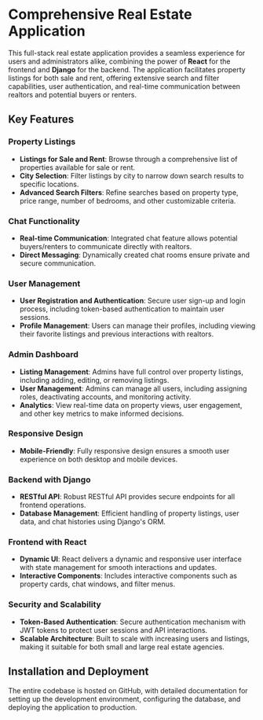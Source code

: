 # Comprehensive Real Estate Application

This full-stack real estate application provides a seamless experience for users and administrators alike, combining the power of **React** for the frontend and **Django** for the backend. The application facilitates property listings for both sale and rent, offering extensive search and filter capabilities, user authentication, and real-time communication between realtors and potential buyers or renters.

## Key Features

### Property Listings
- **Listings for Sale and Rent**: Browse through a comprehensive list of properties available for sale or rent.
- **City Selection**: Filter listings by city to narrow down search results to specific locations.
- **Advanced Search Filters**: Refine searches based on property type, price range, number of bedrooms, and other customizable criteria.

### Chat Functionality
- **Real-time Communication**: Integrated chat feature allows potential buyers/renters to communicate directly with realtors.
- **Direct Messaging**: Dynamically created chat rooms ensure private and secure communication.

### User Management
- **User Registration and Authentication**: Secure user sign-up and login process, including token-based authentication to maintain user sessions.
- **Profile Management**: Users can manage their profiles, including viewing their favorite listings and previous interactions with realtors.

### Admin Dashboard
- **Listing Management**: Admins have full control over property listings, including adding, editing, or removing listings.
- **User Management**: Admins can manage all users, including assigning roles, deactivating accounts, and monitoring activity.
- **Analytics**: View real-time data on property views, user engagement, and other key metrics to make informed decisions.

### Responsive Design
- **Mobile-Friendly**: Fully responsive design ensures a smooth user experience on both desktop and mobile devices.

### Backend with Django
- **RESTful API**: Robust RESTful API provides secure endpoints for all frontend operations.
- **Database Management**: Efficient handling of property listings, user data, and chat histories using Django's ORM.

### Frontend with React
- **Dynamic UI**: React delivers a dynamic and responsive user interface with state management for smooth interactions and updates.
- **Interactive Components**: Includes interactive components such as property cards, chat windows, and filter menus.

### Security and Scalability
- **Token-Based Authentication**: Secure authentication mechanism with JWT tokens to protect user sessions and API interactions.
- **Scalable Architecture**: Built to scale with increasing users and listings, making it suitable for both small and large real estate agencies.

## Installation and Deployment

The entire codebase is hosted on GitHub, with detailed documentation for setting up the development environment, configuring the database, and deploying the application to production.
